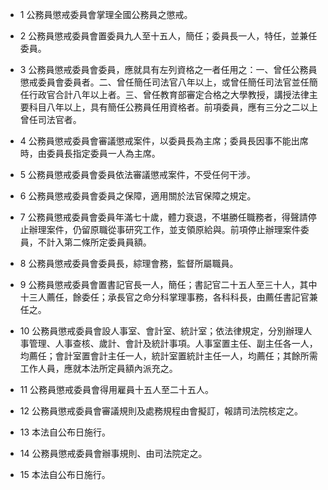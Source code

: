 * 1 公務員懲戒委員會掌理全國公務員之懲戒。

* 2 公務員懲戒委員會置委員九人至十五人，簡任；委員長一人，特任，並兼任委員。

* 3 公務員懲戒委員會委員，應就具有左列資格之一者任用之：一、曾任公務員懲戒委員會委員者。二、曾任簡任司法官八年以上，或曾任簡任司法官並任簡任行政官合計八年以上者。三、曾任教育部審定合格之大學教授，講授法律主要科目八年以上，具有簡任公務員任用資格者。前項委員，應有三分之二以上曾任司法官者。

* 4 公務員懲戒委員會審議懲戒案件，以委員長為主席；委員長因事不能出席時，由委員長指定委員一人為主席。

* 5 公務員懲戒委員會委員依法審議懲戒案件，不受任何干涉。

* 6 公務員懲戒委員會委員之保障，適用關於法官保障之規定。

* 7 公務員懲戒委員會委員年滿七十歲，體力衰退，不堪勝任職務者，得聲請停止辦理案件，仍留原職從事研究工作，並支領原給與。前項停止辦理案件委員，不計入第二條所定委員員額。

* 8 公務員懲戒委員會委員長，綜理會務，監督所屬職員。

* 9 公務員懲戒委員會置書記官長一人，簡任；書記官二十五人至三十人，其中十三人薦任，餘委任；承長官之命分科掌理事務，各科科長，由薦任書記官兼任之。

* 10 公務員懲戒委員會設人事室、會計室、統計室；依法律規定，分別辦理人事管理、人事查核、歲計、會計及統計事項。人事室置主任、副主任各一人，均薦任；會計室置會計主任一人，統計室置統計主任一人，均薦任；其餘所需工作人員，應就本法所定員額內派充之。

* 11 公務員懲戒委員會得用雇員十五人至二十五人。

* 12 公務員懲戒委員會審議規則及處務規程由會擬訂，報請司法院核定之。

* 13 本法自公布日施行。

* 14 公務員懲戒委員會辦事規則、由司法院定之。

* 15 本法自公布日施行。

